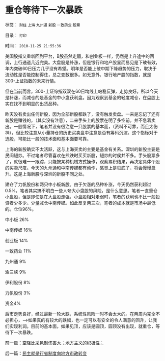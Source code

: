 # 重仓等待下一次暴跌

标签： `财经` `上海` `九州通` `新股` `一致药业` `股票` 

目录： `打印`

时间： `2010-11-25 21:55:36`

美国股指又重新回到平台，B股虽然走弱，和创业板一样，仍然是上升途中的回调，上行通道几近完美。大盘股是补涨，但是银行和地产股显而易见是下破有效，年内突破60日压力几乎没有希望。明年是否能上破中期下降趋势的压力，取决于流动性是否能控制得住，总之变数很多。如无意外，银行地产股的指数，就是300-上证指数的未来行情。

但在当前而言，300-上证综指双双在60日均线上站稳反弹，走势良好。所以今天是补涨，而减仓的是基金的中小盘获利盘。因为观察到基金的轻度减仓，在盘股上实在找不到明显的出货品种。

昨天没有卖出任何新股，因为全部新股都跌了，没有触发卖盘。一来是忘记了还有新股是赚钱的，（其实没有注意），二来手头上的股票在明了多空前，并不急着卖出。一般情况下，笔者并没有很注意一只股票的基本面，（资料不可靠，而且太伤神），但比较注意从小量持仓的历史买卖盘中注意是否有筹码沉淀。这个指标对于选股，可能比一般的技术面和基本面要可靠。

上海的新股确实不太活跃，这与上海买卖的主要是基金有关系。深圳的新股主要是民间短炒。不过笔者尽管喜欢在熊跌时买买新股，短炒的时侯并不多。手头股票多了，就很难一一跟踪，只能按某种机械方式操作，观察累积结果，再决定具体个股的买卖尺度。今天的九州通和中南传媒都有动作，感觉上是见底了，将会慢慢盘升。这是上海新股与深圳的新股不同之处。

建仓了力帆股份和两只中小板新股。由于欠涨的品种补涨，今天仍然获利超过0.5%。笔者其实搞不明白一些人夸大小盘股的风险，是什么意思。笔者一直重仓小盘股，但是即使是在大盘股走强，小盘股相对走弱时，笔者的获利也不比一般投资者少多少。少量减仓中南传媒。如此反复两三次，笔者的成本就是市场中最低的。仓位96%。

中小板 26%

中南传媒 16%

创业板 14%

一致药业 11%

九州通 9%

渝三峡 9%

伊利股份 8%

力帆股份 3%

资金4%

后市走势良好，经过最新一轮大跌，系统性风险一时不会太大的。在两周内完全不必担心，——>如果真的有较大的跌幅，也一定可以有安全的令人满意的回升，让我们实现利润。目前的基本面，如果见顶，应该是圆顶，圆顶没有出现，就重仓，等待下一次暴跌。



前一篇：[空降比采邑制伤害大；地方主义的积极性；](../../../2010/11/24/空降比采邑制伤害大；地方主义的积极性；.md)

后一篇：[民主就是行省制度向地方市政转变](../../../2010/11/25/民主就是行省制度向地方市政转变.md)